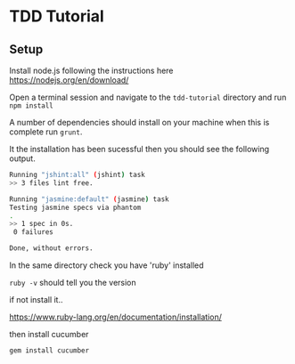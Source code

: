 # TDD Tutorial 

## Setup

Install node.js following the instructions here https://nodejs.org/en/download/

Open a terminal session and navigate to the `tdd-tutorial` directory and run `npm install`

A number of dependencies should install on your machine when this is complete run `grunt`.

It the installation has been sucessful then you should see the following output.

```bash
Running "jshint:all" (jshint) task
>> 3 files lint free.

Running "jasmine:default" (jasmine) task
Testing jasmine specs via phantom
.
>> 1 spec in 0s.
 0 failures

Done, without errors.
```


In the same directory check you have 'ruby' installed

`ruby -v` should tell you the version

if not install it..

https://www.ruby-lang.org/en/documentation/installation/

then install cucumber

`gem install cucumber`